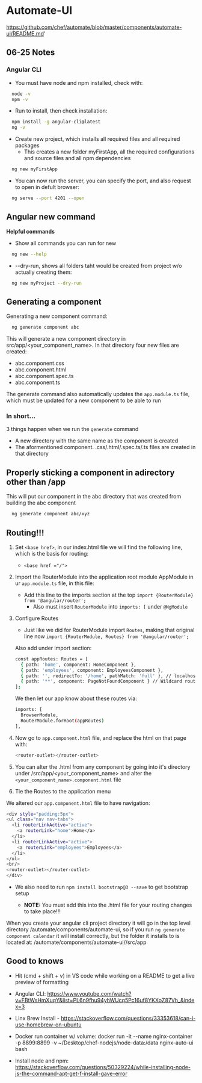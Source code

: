 # Automate-UI  
https://github.com/chef/automate/blob/master/components/automate-ui/README.md'

## 06-25 Notes

### Angular CLI

- You must have node and npm installed, check with:
```sh
  node -v
  npm -v
```
-  Run to install, then check installation:
```sh
  npm install -g angular-cli@latest
  ng -v
```

- Create new project, which installs all required files and all required packages
  - This creates a new folder myFirstApp, all the required configurations and source files and all npm dependencies
```sh
  ng new myFirstApp
```
  
- You can now run the server, you can specify the port, and also request to open in defult browser:
```sh
  ng serve --port 4201 --open
```

## Angular new command

**Helpful commands**

- Show all commands you can run for new
```sh
  ng new --help
```
- --dry-run, shows all folders taht would be created from project w/o actually creating them:
```sh
  ng new myProject --dry-run
```

## Generating a component

Generating a new component command:
```sh
  ng generate component abc
```
This will generate a new component directory in src/app/<your_component_name>. In that directory four new files are created:
- abc.component.css  
- abc.component.html  
- abc.component.spec.ts  
- abc.component.ts

The generate command also automatically updates the `app.module.ts` file, which must be updated for a new component to be able to run

### In short...

3 things happen when we run the `generate` command
- A new directory with the same name as the component is created
- The aformentioned component. .css/.html/.spec.ts/.ts files are created in that directory

## Properly sticking a component in adirectory other than /app

This will put our component in the abc directory that was created from building the abc component
```sh
  ng generate component abc/xyz
```

## Routing!!!

1. Set `<base href>`, in our index.html file we will find the following line, which is the basis for routing:

    * `<base href ="/">`

2. Import the RouterModule into the application root module AppModule in ur `app.module.ts` file, in this file:

    * Add this line to the imports section at the top `import {RouterModule} from '@angular/router';`
      * Also must insert `RouterModule` into `imports: [` under `@NgModule`

3. Configure Routes

    * Just like we did for RouterModule import `Routes`, making that original line now `import {RouterModule, Routes} from '@angular/router';`

    Also add under import section: 
    ```sh
    const appRoutes: Routes = [
      { path: 'home', component: HomeComponent },
      { path: 'employees', component: EmployeesComponent },
      { path: '', redirectTo: '/home', pathMatch: 'full' }, // localhost:4200, will go to /home
      { path: '**', component: PageNotFoundComponent } // Wildcard route, localhost:4200/abc
    ];
    ```
    We then let our app know about these routes via:
    ```sh
    imports: [
      BrowserModule, 
      RouterModule.forRoot(appRoutes)
    ],
    ```
4. Now go to `app.component.html` file, and replace the html on that page with:
    ```sh
    <router-outlet></router-outlet>
    ```
5. You can alter the .html from any component by going into it's directory under /src/app/<your_component_name> and alter the `<your_component_name>.component.html` file

6. Tie the Routes to the application menu

We altered our `app.component.html` file to have navigation:
  ```sh
  <div style="padding:5px">
  <ul class="nav nav-tabs">
    <li routerLinkActive="active">
      <a routerLink="home">Home</a>
    </li>
    <li routerLinkActive="active">
      <a routerLink="employees">Employees</a>
    </li>
  </ul>
  <br/>
  <router-outlet></router-outlet>
</div>
```

* We also need to run `npm install bootstrap@3 --save` to get bootstrap setup



  * **NOTE:** You must add this into the .html file for your routing changes to take place!!!

When you create your angular cli project directory it will go in the top level directory /automate/components/automate-ui, so if you run `ng generate component calendar` it will install correctly, but the folder it installs to is located at: /automate/components/automate-ui/<your angular project name>/src/app





## Good to knows

- Hit (cmd + shift + v) in VS code while working on a README to get a live preview of formatting

- Angular CLI: https://www.youtube.com/watch?v=FBtWsHmXuqY&list=PL6n9fhu94yhWUcq5Pc16uf8YKXoZ87Vh_&index=3

- Linx Brew Install - https://stackoverflow.com/questions/33353618/can-i-use-homebrew-on-ubuntu

- Docker run container w/ volume: docker run -it --name nginx-container -p 8899:8899 -v ~/Desktop/chef-nodejs/node-data:/data nginx-auto-ui bash

- Install node and npm: https://stackoverflow.com/questions/50329224/while-installing-node-js-the-command-apt-get-f-install-gave-error


